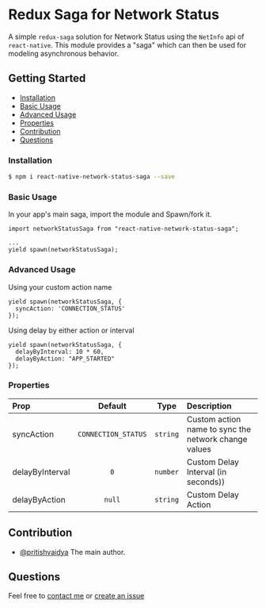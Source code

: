 # Redux Saga for Network Status

A simple `redux-saga` solution for Network Status using the `NetInfo` api of `react-native`. This module provides a "saga" which can then be used for modeling asynchronous behavior.


## Getting Started

- [Installation](#installation)
- [Basic Usage](#basic-usage)
- [Advanced Usage](#advanced-usage)
- [Properties](#properties)
- [Contribution](#contribution)
- [Questions](#questions)

### Installation

```bash
$ npm i react-native-network-status-saga --save
```

### Basic Usage
In your app's main saga, import the module and Spawn/fork it.
```
import networkStatusSaga from "react-native-network-status-saga";
    
...
yield spawn(networkStatusSaga);
```

### Advanced Usage
Using your custom action name
```
yield spawn(networkStatusSaga, {
  syncAction: 'CONNECTION_STATUS'
});
```

Using delay by either action or interval
```
yield spawn(networkStatusSaga, {
  delayByInterval: 10 * 60,
  delayByAction: "APP_STARTED"
});
```

### Properties
| Prop  | Default  | Type | Description |
| :------------ |:---------------:| :---------------:| :-----|
| syncAction | `CONNECTION_STATUS` | `string` | Custom action name to sync the network change values |
| delayByInterval | `0` | `number` | Custom Delay Interval (in seconds)) |
| delayByAction | `null` | `string` | Custom Delay Action |


## Contribution

- [@pritishvaidya](mailto:pritishvaidya94@gmail.com) The main author.

## Questions

Feel free to [contact me](mailto:pritishvaidya94@gmail.co) or [create an issue](https://github.com/pritishvaidya/react-native-network-status-saga/issues/new)
